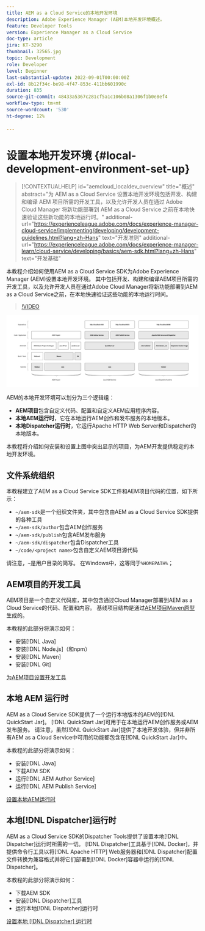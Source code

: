 ```yaml
---
title: AEM as a Cloud Service的本地开发环境
description: Adobe Experience Manager (AEM)本地开发环境概述。
feature: Developer Tools
version: Experience Manager as a Cloud Service
doc-type: article
jira: KT-3290
thumbnail: 32565.jpg
topic: Development
role: Developer
level: Beginner
last-substantial-update: 2022-09-01T00:00:00Z
exl-id: 8b12f34c-be98-4f47-853c-411bb601990c
duration: 835
source-git-commit: 48433a5367c281cf5a1c106b08a1306f1b0e8ef4
workflow-type: tm+mt
source-wordcount: '530'
ht-degree: 12%

---
```


# 设置本地开发环境 {#local-development-environment-set-up}

>[!CONTEXTUALHELP]
>id="aemcloud_localdev_overview"
>title="概述"
>abstract="为 AEM as a Cloud Service 设置本地开发环境包括开发、构建和编译 AEM 项目所需的开发工具，以及允许开发人员在通过 Adobe Cloud Manager 将新功能部署到 AEM as a Cloud Service 之前在本地快速验证这些新功能的本地运行时。"
>additional-url="https://experienceleague.adobe.com/docs/experience-manager-cloud-service/implementing/developing/development-guidelines.html?lang=zh-Hans" text="开发准则"
>additional-url="https://experienceleague.adobe.com/docs/experience-manager-learn/cloud-service/developing/basics/aem-sdk.html?lang=zh-Hans" text="开发基础"

本教程介绍如何使用AEM as a Cloud Service SDK为Adobe Experience Manager (AEM)设置本地开发环境。 其中包括开发、构建和编译AEM项目所需的开发工具，以及允许开发人员在通过Adobe Cloud Manager将新功能部署到AEM as a Cloud Service之前，在本地快速验证这些功能的本地运行时间。

>[!VIDEO](https://video.tv.adobe.com/v/36441?quality=12&learn=on&captions=chi_hans)

![AEM as a Cloud Service本地开发环境技术栈栈](./assets/overview/aem-sdk-technology-stack.png)

AEM的本地开发环境可以划分为三个逻辑组：

+ __AEM项目__&#x200B;包含自定义代码、配置和自定义AEM应用程序内容。
+ __本地AEM运行时__，它在本地运行AEM创作和发布服务的本地版本。
+ __本地Dispatcher运行时__，它运行Apache HTTP Web Server和Dispatcher的本地版本。

本教程将介绍如何安装和设置上图中突出显示的项目，为AEM开发提供稳定的本地开发环境。

## 文件系统组织

本教程建立了AEM as a Cloud Service SDK工件和AEM项目代码的位置，如下所示：

+ `~/aem-sdk`是一个组织文件夹，其中包含由AEM as a Cloud Service SDK提供的各种工具
+ `~/aem-sdk/author`包含AEM创作服务
+ `~/aem-sdk/publish`包含AEM发布服务
+ `~/aem-sdk/dispatcher`包含Dispatcher工具
+ `~/code/<project name>`包含自定义AEM项目源代码

请注意，`~`是用户目录的简写。 在Windows中，这等同于`%HOMEPATH%`；

## AEM项目的开发工具

AEM项目是一个自定义代码库，其中包含通过Cloud Manager部署到AEM as a Cloud Service的代码、配置和内容。 基线项目结构是通过[AEM项目Maven原型](https://github.com/adobe/aem-project-archetype)生成的。

本教程的此部分将演示如何：

+ 安装[!DNL Java]
+ 安装[!DNL Node.js]（和npm）
+ 安装[!DNL Maven]
+ 安装[!DNL Git]

[为AEM项目设置开发工具](./development-tools.md)

## 本地 AEM 运行时

AEM as a Cloud Service SDK提供了一个运行本地版本的AEM的[!DNL QuickStart Jar]。 [!DNL QuickStart Jar]可用于在本地运行AEM创作服务或AEM发布服务。 请注意，虽然[!DNL QuickStart Jar]提供了本地开发体验，但并非所有AEM as a Cloud Service中可用的功能都包含在[!DNL QuickStart Jar]中。

本教程的此部分将演示如何：

+ 安装[!DNL Java]
+ 下载AEM SDK
+ 运行[!DNL AEM Author Service]
+ 运行[!DNL AEM Publish Service]

[设置本地AEM运行时](./aem-runtime.md)

## 本地[!DNL Dispatcher]运行时

AEM as a Cloud Service SDK的Dispatcher Tools提供了设置本地[!DNL Dispatcher]运行时所需的一切。 [!DNL Dispatcher]工具基于[!DNL Docker]，并提供命令行工具以将[!DNL Apache HTTP] Web服务器和[!DNL Dispatcher]配置文件转换为兼容格式并将它们部署到[!DNL Docker]容器中运行的[!DNL Dispatcher]。

本教程的此部分将演示如何：

+ 下载AEM SDK
+ 安装[!DNL Dispatcher]工具
+ 运行本地[!DNL Dispatcher]运行时

[设置本地 [!DNL Dispatcher] 运行时](./dispatcher-tools.md)
